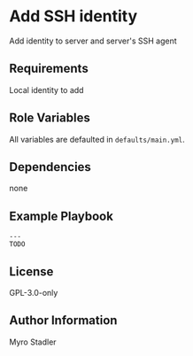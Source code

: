 Add SSH identity
================

Add identity to server and server's SSH agent

Requirements
------------

Local identity to add

Role Variables
--------------

All variables are defaulted in `defaults/main.yml`.

Dependencies
------------

none

Example Playbook
----------------

```
---
TODO
```

License
-------

GPL-3.0-only

Author Information
------------------

Myro Stadler

